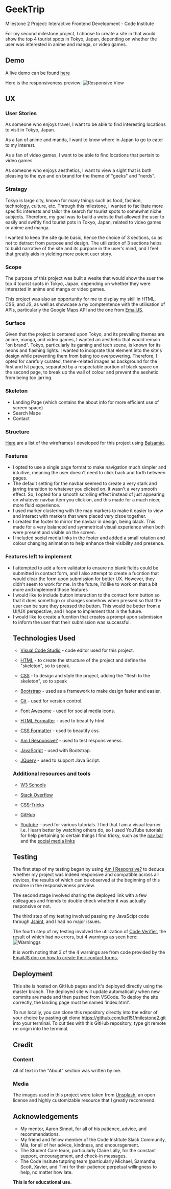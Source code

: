 # GeekTrip

Milestone 2 Project: Interactive Frontend Development - Code Institute

For my second milestone project, I choose to create a site in that would show the top 4 tourist spots in Tokyo, Japan, depending on whether the user was interested in anime and manga, or video games.  

## Demo 
 A live demo can be found [here](https://kel151.github.io/milestone2/)
 
 Here is the responsiveness preview:
 ![Responsive View](assets/images/geektripresponse.png)

## UX
### User Stories
As someone who enjoys travel, I want to be able to find interesting locations to visit in Tokyo, Japan.<p>
As a fan of anime and manda, I want to know where in Japan to go to cater to my interest.<p>
As a fan of video games, I want to be able to find locations that pertain to video games.<p>
As someone who enjoys aesthetics, I want to view a sight that is both pleasing to the eye and on brand for the theme of "geeks" and "nerds".<p>

### Strategy
Tokyo is large city, known for many things such as food, fashion, technology, culture, etc. Through this milestone, I wanted to facilitate more specific interests and tailor the search for tourist spots to somewhat niche subjects. Therefore, my goal was to build a website that allowed the user to easily and swiftly find tourist pots in Tokyo, Japan, related to video games or anime and manga.<p>
  I wanted to keep the site quite basic, hence the choice of 3 sections, so as not to detract from purpose and design. The utilization of 3 sections helps to build narrative of the site and its purpose in the user's mind, and I feel that greatly aids in yielding more potent user story.<p>

### Scope
The purpose of this project was built a wesite that would show the suer the top 4 tourist spots in Tokyo, Japan, depending on whether they were interested in anime and manga or video games.<p>
 This project was also an opportunity for me to display my skill in HTML, CSS, and JS, as well as showcase a my comptentence with the utilisation of APIs, particularly the Google Maps API and the one from [EmailJS](https://www.emailjs.com/).<p>
 
### Surface
Given that the project is centered upon Tokyo, and its prevailing themes are anime, manga, and video games, I wanted an aesthetic that would remain "on brand". Tokyo, particularly its gaming and tech scene, is known for its neons and flashing lights. I wanted to incoprate that element into the site's design while preventing them from being too overpowering. Therefore, I opted for carefuly curated, theme-related images as background for the first and lst pages, separated by a respectable portion of black space on the second page, to break up the wall of colour and prevent the aeshetic from being too jarring.<p>
 
### Skeleton
 <ul>
    <li>Landing Page (which contains the about info for more efficient use of screen space)</li>
    <li>Search Mape</li>
    <li>Contact</li>
</ul>

### Structure
[Here](wireframes) are a list of the wireframes I developed for this project using [Balsamiq](https://balsamiq.com/).

### Features
<ul>
  <li>I opted to use a single page format to make navigation much simpler and intuitive, meaning the user doesn't need to click back and forth between pages.</li>
  <li>The default setting for the navbar seemed to create a very stark and jarring transition to whatever you clicked on. It wasn't a very smooth effect. So, I opted for a smooth scrolling effect instead of just appearing on whatever navbar item you click on, and this made for a much nicer, more fluid experience.</li>
  <li>I used marker clustering with the map markers to make it easier to view and interact with markers that were placed very clsoe together.</li>
 <li>I created the footer to mirror the navbar in design, being black. This made for a very balanced and symmetrical visual experience when both were present and visible on the screen.</li>
 <li>I included social media links in the footer and added a small rotation and colour changing animation to help enhance their visibility and presence.</li>
</ul>

### Features left to implement
<ul>
  <li>I attempted to add a form validator to ensure no blank fields could be submitted in contact form, and I also attempt to create a fucntion that would clear the form upon submission for better UX. However, they didn't seem to work for me. In the future, I'd like to work on that a bit more and implement those features</li>
  <li>I would like to include button interaction to the contact form button so that it does somethign or changes somehow when pressed so that the user can be sure they pressed the button. This would be better from a UI/UX perspective, and I hope to implement that in the future.</li>
  <li>I would like to create a fucntion that creates a prompt upon submission to inform the user that their submission was successful. 

## Technologies Used
<ul>
    <li><a href="https://code.visualstudio.com/">Visual Code Studio</a> - code editor used for this project.<p></li>
    <li><a href="https://en.wikipedia.org/wiki/HTML">HTML</a> - to create the structure of the project and define the "skeleton", so to     speak.<p></li>
    <li><a href="https://en.wikipedia.org/wiki/Cascading_Style_Sheets">CSS</a> - to design and style the project, adding the "flesh to       the skeleton", so to speak<p></li>
    <li><a href="https://getbootstrap.com/">Bootstrap</a> - used as a framework to make design faster and easier.<p></li>
    <li><a href="https://git-scm.com/">Git</a> - used for version control.<p></li>
    <li><a href="https://fontawesome.com/">Font Awesome</a> - used for social media icons.<p></li>
    <li><a href="https://htmlformatter.com//">HTML Formatter</a> - used to beautify html.<p></li>
    <li><a href="https://www.cleancss.com/css-beautify/">CSS Formatter</a> - used to beautify css.<p></li>
    <li><a href="http://ami.responsivedesign.is/">Am I Responsive?</a> - used to test responsiveness.<p></li>
    <li><a href="https://www.javascript.com/">JavaScript</a> - used with Bootstrap.<p></li>
    <li><a href="https://jquery.com/">JQuery</a> - used to support Java Script.<p></li>
</ul>
  
### Additional resources and tools
<ul>
  <li><a href="https://www.w3schools.com/">W3 Schools</a><p></li>
  <li><a href="https://stackoverflow.com/">Stack Overflow</a><p></li>
  <li><a href="https://css-tricks.com/">CSS-Tricks</a><p></li></li>
  <li><a href="https://github.com/">GitHub</a><p></li>
  <li><a href="https://www.youtube.com/">Youtube</a> - used for various tutorials. I find that I am a visual learner i.e. I learn better by watching others do, so I used YouTube tutorials for help pertaining to certain things I find tricky, such as the <a href="https://www.youtube.com/watch?v=23bpce-5s8I">nav bar</a> and the <a href="https://www.youtube.com/watch?v=woVuUbDOeMk&t=5s)">social media links</a><p></li> 
</ul>

## Testing
The first step of my testing began by using <a href="http://ami.responsivedesign.is/">Am I Responsive?</a> to deduce whether my project was indeed responsive and compatible across all devices, the results of which can be observed at the beginning of this readme in the responsiveness preview.

The second stage involved sharing the deployed link with a few colleagues and friends to double check whether it was actually responsive or not.

The third step of my testing involved passing my JavaScipt code through [Jshint](https://jshint.com/), and I had no major issues.

The fourth step of my testing involved the utilization of [Code Verifier](https://validator.w3.org/), the result of which had no errors, but 4 warnings as seen here:
![Warninggs](assets/images/warnings.png)

It is worth noting that 3 of the 4 warnings are from code provided by  the [EmailJS doc on how to create their contact forms.](https://www.emailjs.com/docs/tutorial/creating-contact-form/)

## Deployment
This site is hosted on GitHub pages and it's deployed directly using the master branch. The deployed site will update automatically when new commits are made and then pushed from VSCode. To deploy the site correctly, the landing page must be named 'index.html'.

To run locally, you can clone this repository directly into the editor of your choice by pasting git clone https://github.com/kel151/milestone2.git into your terminal. To cut ties with this GitHub repository, type git remote rm origin into the terminal.

## Credit
### Content
All of text in the "About" section was written by me.

### Media
The images used in this project were taken from <a href="https://unsplash.com//">Unsplash</a>, an open license and highly customizable resource that I greatly recommend. 

## Acknowledgements
<ul>
 <li>My mentor, Aaron Sinnot, for all of his patience, advice, and recommendations.</li>
 <li>My friend and fellow member of the Code Institute Slack Community, Mia, for all of her advice, kindness, and encouragement.</li>
 <li>The Student Care team, particularly Claire Lally, for the constant support, encouragement, and check-in messages.</li>
 <li>The Code Insitute tutpring team (particularly Michael, Samantha, Scott, Xavier, and Tim) for their patience perpetual willingness to help, no matter how late.</li>
</ul>

<strong>This is for educational use.</strong>
